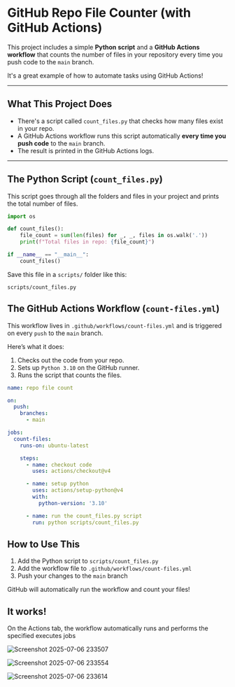 # GitHub Repo File Counter (with GitHub Actions)

This project includes a simple **Python script** and a **GitHub Actions workflow** that counts the number of files in your repository every time you push code to the `main` branch.

It's a great example of how to automate tasks using GitHub Actions!

---

## What This Project Does

- There's a script called `count_files.py` that checks how many files exist in your repo.
- A GitHub Actions workflow runs this script automatically **every time you push code** to the `main` branch.
- The result is printed in the GitHub Actions logs.

---

## The Python Script (`count_files.py`)

This script goes through all the folders and files in your project and prints the total number of files.

```python
import os

def count_files():
    file_count = sum(len(files) for _, _, files in os.walk('.'))
    print(f"Total files in repo: {file_count}")

if __name__ == "__main__":
    count_files()
```
Save this file in a `scripts/` folder like this:
```
scripts/count_files.py
```

## The GitHub Actions Workflow (`count-files.yml`)

This workflow lives in `.github/workflows/count-files.yml` and is triggered on every `push` to the `main` branch.

Here’s what it does:

1. Checks out the code from your repo.
2. Sets up `Python 3.10` on the GitHub runner.
3. Runs the script that counts the files.

```yaml
name: repo file count

on:
  push:
    branches:
      - main

jobs:
  count-files:
    runs-on: ubuntu-latest

    steps:
      - name: checkout code
        uses: actions/checkout@v4

      - name: setup python
        uses: actions/setup-python@v4
        with:
          python-version: '3.10'

      - name: run the count_files.py script
        run: python scripts/count_files.py

```

## How to Use This
1. Add the Python script to `scripts/count_files.py`
2. Add the workflow file to `.github/workflows/count-files.yml`
3. Push your changes to the `main` branch

GitHub will automatically run the workflow and count your files!

## It works!
On the Actions tab, the workflow automatically runs and performs the specified executes jobs

![Screenshot 2025-07-06 233507](https://github.com/user-attachments/assets/8148de19-b2a3-43ee-ad15-1ba4bb00272b)

![Screenshot 2025-07-06 233554](https://github.com/user-attachments/assets/43600fea-b320-4a28-b4a4-b6fc5b590a93)

![Screenshot 2025-07-06 233614](https://github.com/user-attachments/assets/88897fb3-01c9-43ba-a591-a2e9f517a197)

